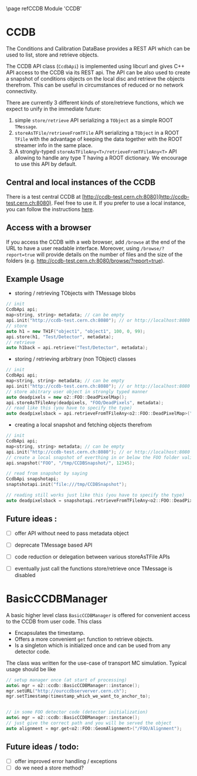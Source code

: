\page refCCDB Module 'CCDB'

# CCDB

The Conditions and Calibration DataBase provides a REST API which can be used to list, store and retrieve objects.

The CCDB API class (`CcdbApi`) is implemented using libcurl and gives C++ API
access to the CCDB via its REST api. The API can be also used to create a snapshot
of conditions objects on the local disc and retrieve the objects therefrom. This can be useful
in circumstances of reduced or no network connectivity.

There are currently 3 different kinds of store/retrieve functions, which we expect to unify in the immediate future:
1. simple `store/retrieve` API serializing a `TObject` as a simple ROOT `TMessage`.
2. `storeAsTFile/retrieveFromTFile` API serializing a `TObject` in a ROOT `TFile` with the advantage 
   of keeping the data together with the ROOT streamer info in the same place.
3. A strongly-typed `storeAsTFileAny<T>/retrieveFromTFileAny<T>` API allowing to handle any type T 
   having a ROOT dictionary. We encourage to use this API by default.


## Central and local instances of the CCDB

There is a test central CCDB at [http://ccdb-test.cern.ch:8080](http://ccdb-test.cern.ch:8080). Feel free to use it. If you prefer to use a local instance, you can follow the instructions [here](https://docs.google.com/document/d/1_GM6yY7ejVEIRi1y8Ooc9ongrGgZyCiks6Ca0OAEav8).

## Access with a browser

If you access the CCDB with a web browser, add `/browse` at the end of the URL to have a user readable interface. Moreover, using `/browse/?report=true` will provide details on the number of files and the size of the folders (e.g. http://ccdb-test.cern.ch:8080/browse/?report=true).

## Example Usage

* storing / retrieving TObjects with TMessage blobs
```c++
// init
CcdbApi api;
map<string, string> metadata; // can be empty
api.init("http://ccdb-test.cern.ch:8080"); // or http://localhost:8080 for a local installation
// store
auto h1 = new TH1F("object1", "object1", 100, 0, 99);
api.store(h1, "Test/Detector", metadata);
// retrieve
auto h1back = api.retrieve("Test/Detector", metadata);
```

* storing / retrieving arbitrary (non TObject) classes

```c++
// init
CcdbApi api;
map<string, string> metadata; // can be empty
api.init("http://ccdb-test.cern.ch:8080"); // or http://localhost:8080 for a local installation
// store abitrary user object in strongly typed manner
auto deadpixels = new o2::FOO::DeadPixelMap();
api.storeAsTFileAny(deadpixels, "FOO/DeadPixels", metadata);
// read like this (you have to specify the type)
auto deadpixelsback = api.retrieveFromTFileAny<o2::FOO::DeadPixelMap>("FOO/DeadPixels", metadata);
```

* creating a local snapshot and fetching objects therefrom

```c++
// init
CcdbApi api;
map<string, string> metadata; // can be empty
api.init("http://ccdb-test.cern.ch:8080"); // or http://localhost:8080 for a local installation
// create a local snapshot of everthing in or below the FOO folder valid for timestamp 12345
api.snapshot("FOO", "/tmp/CCDBSnapshot/", 12345);

// read from snapshot by saying
CcdbApi snapshotapi;
snaptshotapi.init("file:///tmp/CCDBSnapshot");

// reading still works just like this (you have to specify the type)
auto deadpixelsback = snapshotapi.retrieveFromTFileAny<o2::FOO::DeadPixelMap>("FOO/DeadPixels", metadata);
```

## Future ideas :

- [ ] offer API without need to pass metadata object
- [ ] deprecate TMessage based API
- [ ] code reduction or delegation between various storeAsTFile APIs
- [ ] eventually just call the functions store/retrieve once TMessage is disabled


# BasicCCDBManager

A basic higher level class `BasicCCDBManager` is offered for convenient access to the CCDB from
user code. This class
* Encapsulates the timestamp.
* Offers a more convenient `get` function to retrieve objects.
* Is a singleton which is initialized once and can be used from any detector code.

The class was written for the use-case of transport MC simulation. Typical usage should be like

```c++
// setup manager once (at start of processing) 
auto& mgr = o2::ccdb::BasicCCDBManager::instance();
mgr.setURL("http://ourccdbserverver.cern.ch");
mgr.setTimestamp(timestamp_which_we_want_to_anchor_to);


// in some FOO detector code (detector initialization)
auto& mgr = o2::ccdb::BasicCCDBManager::instance();
// just give the correct path and you will be served the object
auto alignment = mgr.get<o2::FOO::GeomAlignment>("/FOO/Alignment");
```

## Future ideas / todo:

- [ ] offer improved error handling / exceptions
- [ ] do we need a store method?
